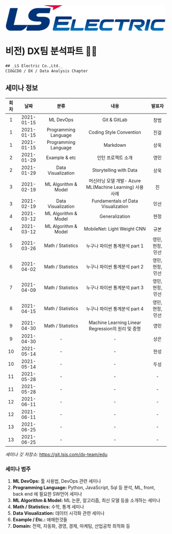 
<img src="./assets/images/lselectric-logo.png" width="500">

# 비전) DX팀 분석파트 🏴‍☠️
```note
## _LS Electric Co.,Ltd._
CIO&CDO / DX / Data Analysis Chapter
```
## 세미나 정보

| 회차  |    날짜     |  분류                |        내용                                             |   발표자   |
|:-----:|:----------:|:--------------------:|:-------------------------------------------------------:|:--------:|
|   1   | 2021-01-15 | ML DevOps            | Git & GitLab                                            | 창범 |
|   1   | 2021-01-15 | Programming Language | Coding Style Convention                                 | 진걸  |
|   1   | 2021-01-15 | Programming Language | Markdown                                                | 상욱   |
|   2   | 2021-01-29 | Example & etc        | 인턴 프로젝트 소개                                        | 영민   |
|   2   | 2021-01-29 | Data Visualization   | Storytelling with Data                                  | 상욱   |
|   3   | 2021-02-19 | ML Algorithm & Model | 머신러닝 모델 개발- Azure ML(Machine Learning) 사용 사례  | 진   |
|   3   | 2021-02-19 | Data Visualization   | Fundamentals of Data Visualization                      | 민선   |
|   4   | 2021-03-12 | ML Algorithm & Model | Generalization                                          |    현정   |
|   4   | 2021-03-12 | ML Algorithm & Model | MobileNet: Light Weight CNN                              |    규본   |
|   5   | 2021-03-26 | Math / Statistics    | 누구나 파이썬 통계분석 part 1                           |    영민, 현정, 민선   |
|   6   | 2021-04-02 | Math / Statistics    | 누구나 파이썬 통계분석 part 2                           |    영민, 현정, 민선   |
|   7   | 2021-04-09 | Math / Statistics    | 누구나 파이썬 통계분석 part 3                           |    영민, 현정, 민선   |
|   8   | 2021-04-15 | Math / Statistics    | 누구나 파이썬 통계분석 part 4                           |    영민, 현정, 민선   |
|   9   | 2021-04-30 | Math / Statistics    | Machine Learning Linear Regression의 원리 및 증명        |    영민   |
|   9   | 2021-04-30 | -                    | -                                                       |    상은   |
|   10   | 2021-05-14 | -                    | -                                                       |    헌성   |
|   10   | 2021-05-14 | -                    | -        |    두성   |
|   11   | 2021-05-28 | - | -                |    -   |
|   11   | 2021-05-28 | - | -                |    -   |
|   12   | 2021-06-11 | - | -                |    -   |
|   12   | 2021-06-11 | - | -                |    -   |
|   13   | 2021-06-25 | - | -                |    -   |
|   13   | 2021-06-25 | - | -                |    -   |

_세미나 깃 저장소:_ https://git.lsis.com/dx-team/edu

### 세미나 범주
1.	__ML DevOps:__ 툴 사용법, DevOps 관련 세미나  
1.	__Programming Language:__ Python, JavaScript, Sql 등 분석, ML, front, back end 에 필요한 SW언어 세미나 
1.	__ML Algorithm & Model:__ ML 논문, 알고리즘, 최신 모델 등을 소개하는 세미나 
1.	__Math / Statistics:__ 수학, 통계 세미나 
1.	__Data Visualization:__ 데이터 시각화 관련 세미나 
1.	__Example / Etc.:__ 애매한것들 
1.	__Domain:__ 전력, 자동화, 경영, 경제, 마케팅, 산업공학 최적화 등 
